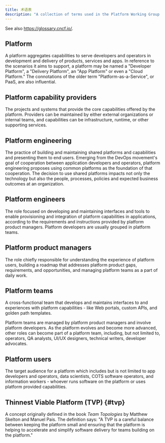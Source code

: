```yaml
---
title: 术语表
description: "A collection of terms used in the Platform Working Group published papers."
---
```


See also <https://glossary.cncf.io/>.

## Platform
A platform aggregates capabilities to serve developers and operators in
development and delivery of products, services and apps. In reference to the
scenarios it aims to support, a platform may be named a "Developer Platform", a
"Delivery Platform", an "App Platform" or even a "Cloud Platform." The
connotations of the older term "Platform-as-a-Service", or PaaS, are also
influential.

## Platform capability providers
The projects and systems that provide the core capabilities offered by the platform.
Providers can be maintained by either external organizations or internal teams,
and capabilities can be infrastructure, runtime, or other supporting services.

## Platform engineering
The practice of building and maintaining shared platforms and capabilities and presenting them to end users. Emerging from the DevOps movement's goal of cooperation between application developers and operators, platform engineering proposes using common platforms as the foundation of that cooperation. The decision to use shared platforms impacts not only the technology but also the people, processes, policies and expected business outcomes at an organization.

## Platform engineers
The role focused on developing and 
maintaining interfaces and tools to enable provisioning and integration of platform 
capabilities in applications, according to the requirements and instructions provided 
by platform product managers. Platform developers are usually grouped in platform teams.

## Platform product managers
The role chiefly responsible for understanding the experience of
platform users, building a roadmap that addresses platform product gaps, requirements, 
and opportunities, and managing platform teams as a part of daily work.

## Platform teams
A cross-functional team that develops and maintains interfaces to and experiences with
platform capabilities - like Web portals, custom APIs, and golden path templates.  

Platform teams are managed by platform product managers and involve
platform developers. As the platform evolves and become more advanced, other roles 
can become part of a platform team, including, but not limited to, operators, 
QA analysts, UI/UX designers, technical writers, developer advocates.

## Platform users
The target audience for a platform which includes but is not limited to app developers and operators, data
scientists, COTS software operators, and information workers - whoever runs
software on the platform or uses platform provided capabilities.

## Thinnest Viable Platform (TVP) {#tvp}
A concept originally defined in the book *Team Topologies*
by Matthew Skelton and Manuel Pais. The definition says: "A TVP is a careful balance between 
keeping the platform small and ensuring that the platform is helping to accelerate and simplify 
software delivery for teams building on the platform."
